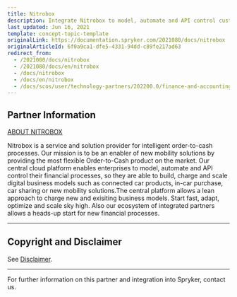 ```yaml
---
title: Nitrobox
description: Integrate Nitrobox to model, automate and API control customer financial processes.
last_updated: Jun 16, 2021
template: concept-topic-template
originalLink: https://documentation.spryker.com/2021080/docs/nitrobox
originalArticleId: 6f0a9ca1-dfe5-4331-94dd-c89fe217ad63
redirect_from:
  - /2021080/docs/nitrobox
  - /2021080/docs/en/nitrobox
  - /docs/nitrobox
  - /docs/en/nitrobox
  - /docs/scos/user/technology-partners/202200.0/finance-and-accounting/nitrobox.html
---
```


## Partner Information

[ABOUT NITROBOX](https://www.nitrobox.com/de/)

Nitrobox is a service and solution provider for intelligent order-to-cash processes. Our mission is to be an enabler of new mobility solutions by providing the most flexible Order-to-Cash product on the market. Our central cloud platform enables enterprises to model, automate and API control their financial processes, so they are able to build, charge and scale digital business models such as connected car products, in-car purchase, car sharing or new mobility solutions.The central platform allows a lean approach to charge new and exisiting business models. Start fast, adapt, optimize and scale sky high. Also our ecosystem of integrated partners allows a heads-up start for new financial processes.

---

## Copyright and Disclaimer

See [Disclaimer](https://github.com/spryker/spryker-documentation).

---
For further information on this partner and integration into Spryker,  contact us.

<div class="hubspot-form js-hubspot-form" data-portal-id="2770802" data-form-id="163e11fb-e833-4638-86ae-a2ca4b929a41" id="hubspot-1"></div>
